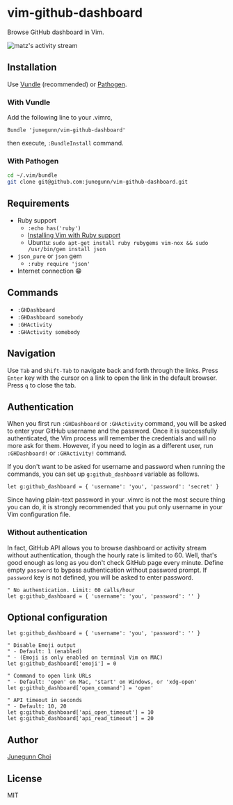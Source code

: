 vim-github-dashboard
====================

Browse GitHub dashboard in Vim.

![matz's activity stream](https://github.com/junegunn/vim-github-dashboard/raw/master/screenshot.png)

Installation
------------

Use [Vundle](https://github.com/gmarik/vundle) (recommended)
or [Pathogen](https://github.com/tpope/vim-pathogen).

### With Vundle

Add the following line to your .vimrc,

```vim
Bundle 'junegunn/vim-github-dashboard'
```

then execute, `:BundleInstall` command.

### With Pathogen

```sh
cd ~/.vim/bundle
git clone git@github.com:junegunn/vim-github-dashboard.git
```

Requirements
------------

- Ruby support
  - `:echo has('ruby')`
  - [Installing Vim with Ruby support](http://stackoverflow.com/questions/3794895/installing-vim-with-ruby-support-ruby)
  - Ubuntu: `sudo apt-get install ruby rubygems vim-nox && sudo /usr/bin/gem install json`
- `json_pure` or `json` gem
  - `:ruby require 'json'`
- Internet connection :grin:

Commands
--------

- `:GHDashboard`
- `:GHDashboard somebody`
- `:GHActivity`
- `:GHActivity somebody`

Navigation
----------

Use `Tab` and `Shift-Tab` to navigate back and forth through the links.
Press `Enter` key with the cursor on a link to open the link in the
default browser.
Press `q` to close the tab.

Authentication
--------------

When you first run `:GHDashboard` or `:GHActivity` command,
you will be asked to enter your GitHub username and the password.
Once it is successfully authenticated, the Vim process will remember
the credentials and will no more ask for them. However, if you need to
login as a different user, run `:GHDashboard!` or
`:GHActivity!` command.

If you don't want to be asked for username and password when running
the commands, you can set up `g:github_dashboard` variable as follows.

```vim
let g:github_dashboard = { 'username': 'you', 'password': 'secret' }
```

Since having plain-text password in your .vimrc is not the most secure
thing you can do, it is strongly recommended that you put only
username in your Vim configuration file.

### Without authentication

In fact, GitHub API allows you to browse dashboard or activity stream
without authentication, though the hourly rate is limited to 60.
Well, that's good enough as long as you don't check GitHub page every
minute. Define empty `password` to bypass authentication without
password prompt. If `password` key is not defined, you will be asked
to enter password.

```vim
" No authentication. Limit: 60 calls/hour
let g:github_dashboard = { 'username': 'you', 'password': '' }
```

Optional configuration
----------------------

```vim
let g:github_dashboard = { 'username': 'you', 'password': '' }

" Disable Emoji output
" - Default: 1 (enabled)
" - (Emoji is only enabled on terminal Vim on MAC)
let g:github_dashboard['emoji'] = 0

" Command to open link URLs
" - Default: 'open' on Mac, 'start' on Windows, or 'xdg-open'
let g:github_dashboard['open_command'] = 'open'

" API timeout in seconds
" - Default: 10, 20
let g:github_dashboard['api_open_timeout'] = 10
let g:github_dashboard['api_read_timeout'] = 20
```

Author
------

[Junegunn Choi](https://github.com/junegunn)

License
-------

MIT
